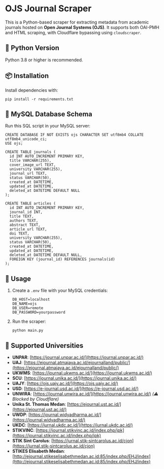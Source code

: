 # OJS Journal Scraper

This is a Python-based scraper for extracting metadata from academic journals hosted on **Open Journal Systems (OJS)**. It supports both OAI-PMH and HTML scraping, with Cloudflare bypassing using `cloudscraper`.

## 🧰 Python Version

Python 3.8 or higher is recommended.

## 📦 Installation

Install dependencies with:

```
pip install -r requirements.txt
```

## 💾 MySQL Database Schema

Run this SQL script in your MySQL server:

```
CREATE DATABASE IF NOT EXISTS ojs CHARACTER SET utf8mb4 COLLATE utf8mb4_unicode_ci;
USE ojs;

CREATE TABLE journals (
  id INT AUTO_INCREMENT PRIMARY KEY,
  title VARCHAR(255),
  cover_image_url TEXT,
  university VARCHAR(255),
  journal_url TEXT,
  status VARCHAR(50),
  created_at DATETIME,
  updated_at DATETIME,
  deleted_at DATETIME DEFAULT NULL
);

CREATE TABLE articles (
  id INT AUTO_INCREMENT PRIMARY KEY,
  journal_id INT,
  title TEXT,
  authors TEXT,
  abstract TEXT,
  article_url TEXT,
  doi TEXT,
  university VARCHAR(255),
  status VARCHAR(50),
  created_at DATETIME,
  updated_at DATETIME,
  deleted_at DATETIME DEFAULT NULL,
  FOREIGN KEY (journal_id) REFERENCES journals(id)
);
```

## 🚀 Usage

1.  Create a `.env` file with your MySQL credentials:
    
    ```
    DB_HOST=localhost
    DB_NAME=ojs
    DB_USER=remote
    DB_PASSWORD=yourpassword
    ```
    
2.  Run the scraper:
    
    ```
    python main.py
    ```
    

## 🏫 Supported Universities

*   **UNPAR**: [https://journal.unpar.ac.id/](https://journal.unpar.ac.id/)
*   **UAJ**: [https://ejournal.atmajaya.ac.id/ejournalland/public/](https://ejournal.atmajaya.ac.id/ejournalland/public/)
*   **UKWMS**: [https://journal.ukwms.ac.id/](https://journal.ukwms.ac.id/)
*   **SCU**: [https://journal.unika.ac.id/](https://journal.unika.ac.id/)
*   **UAJY**: [https://ojs.uajy.ac.id/](https://ojs.uajy.ac.id/)
*   **USD**: [https://e-journal.usd.ac.id/](https://e-journal.usd.ac.id/)
*   **UNWIRA**: [https://journal.unwira.ac.id/](https://journal.unwira.ac.id/) _(⚠️ Blocked by Cloudflare)_
*   **Unika St. Thomas Medan**: [https://ejournal.ust.ac.id/](https://ejournal.ust.ac.id/)
*   **UWDP**: [https://journal.widyadharma.ac.id/](https://journal.widyadharma.ac.id/)
*   **UKDC**: [https://jurnal.ukdc.ac.id/](https://jurnal.ukdc.ac.id/)
*   **STIKVINC**: [https://journal.stikvinc.ac.id/index.php/jpk](https://journal.stikvinc.ac.id/index.php/jpk)
*   **STIK Sint Carolus**: [https://jurnal.stik-sintcarolus.ac.id/cjon](https://jurnal.stik-sintcarolus.ac.id/cjon)
*   **STIKES Elisabeth Medan**: [http://ejournal.stikeselisabethmedan.ac.id:85/index.php/EHJ/index](http://ejournal.stikeselisabethmedan.ac.id:85/index.php/EHJ/index)